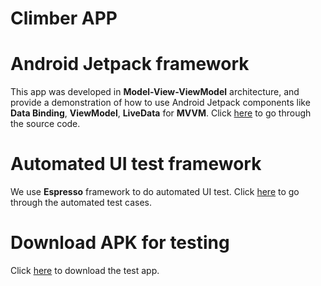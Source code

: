 # Climber APP

# Android Jetpack framework
This app was developed in **Model-View-ViewModel** architecture, and provide a demonstration of how to use Android Jetpack components like **Data Binding**, **ViewModel**, **LiveData** for **MVVM**.
Click [here](Source/app/src/main/java/com/test/climber) to go through the source code.

# Automated UI test framework
We use **Espresso** framework to do automated UI test.
Click [here](Source/app/src/androidTest/java/com/test/climber) to go through the automated test cases.

# Download APK for testing
Click [here](Build/climber_v1.0.apk) to download the test app.